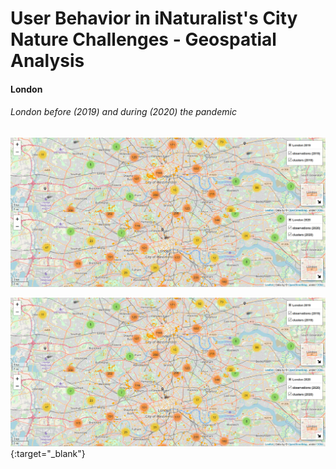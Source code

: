# User Behavior in iNaturalist's City Nature Challenges - Geospatial Analysis 



#### London 

###### London before (2019) and during (2020) the pandemic

[![london_dualmap](london_dual.PNG)](https://albrecht-mariz.github.io/interactive_maps/map_london_osm_dualmap.html)

[![london_dualmap](london_dual.PNG)](https://albrecht-mariz.github.io/interactive_maps/map_london_osm_dualmap.html){:target="_blank"}




